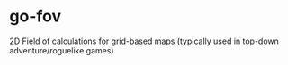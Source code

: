 # go-fov
2D Field of calculations for grid-based maps (typically used in top-down adventure/roguelike games)
